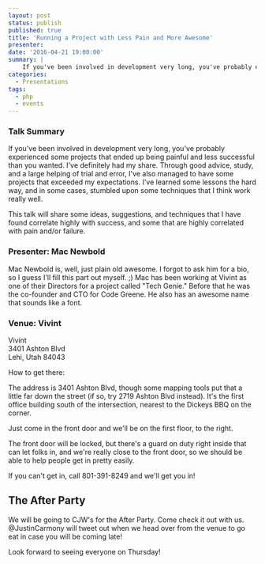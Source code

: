 ```yaml
---
layout: post
status: publish
published: true
title: 'Running a Project with Less Pain and More Awesome'
presenter: 
date: '2016-04-21 19:00:00'
summary: |
    If you've been involved in development very long, you've probably experienced some projects that ended up being painful and less successful than you wanted. I've definitely had my share. Through good advice, study, and a large helping of trial and error, I've also managed to have some projects that exceeded my expectations. I've learned some lessons the hard way, and in some cases, stumbled upon some techniques that I think work really well.
categories:
  - Presentations
tags:
  - php
  - events
---
```


### Talk Summary

If you've been involved in development very long, you've probably experienced some projects that ended up being painful and less successful than you wanted. I've definitely had my share. Through good advice, study, and a large helping of trial and error, I've also managed to have some projects that exceeded my expectations. I've learned some lessons the hard way, and in some cases, stumbled upon some techniques that I think work really well.

This talk will share some ideas, suggestions, and techniques that I have found correlate highly with success, and some that are highly correlated with pain and/or failure. 

### Presenter: Mac Newbold

Mac Newbold is, well, just plain old awesome. I forgot to ask him for a bio, so I guess I'll fill this part out myself. ;) Mac has been working at Vivint as one of their Directors for a project called "Tech Genie." Before that he was the co-founder and CTO for Code Greene. He also has an awesome name that sounds like a font.

### Venue: Vivint

Vivint<br/>
3401 Ashton Blvd<br/>
Lehi, Utah 84043

How to get there:

The address is 3401 Ashton Blvd, though some mapping tools put that a little far down the street (if so, try 2719 Ashton Blvd instead). It's the first office building south of the intersection, nearest to the Dickeys BBQ on the corner.

Just come in the front door and we'll be on the first floor, to the right.

The front door will be locked, but there's a guard on duty right inside that can let folks in, and we're really close to the front door, so we should be able to help people get in pretty easily.

If you can't get in, call 801-391-8249 and we'll get you in!

## The After Party

We will be going to CJW's for the After Party. Come check it out with us. @JustinCarmony will tweet out when we head over from the venue to go eat in case you will be coming late!

Look forward to seeing everyone on Thursday!
